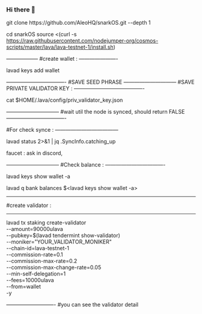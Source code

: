 ### Hi there 👋

<!--
**amberlisez1/amberlisez1** is a ✨ _special_ ✨ repository because its `README.md` (this file) appears on your GitHub profile.

Here are some ideas to get you started:

- 🔭 I’m currently working on ...
- 🌱 I’m currently learning ...
- 👯 I’m looking to collaborate on ...
- 🤔 I’m looking for help with ...
- 💬 Ask me about ...
- 📫 How to reach me: ...
- 😄 Pronouns: ...
- ⚡ Fun fact: ...
-->git clone https://github.com/AleoHQ/snarkOS.git --depth 1
cd snarkOS
source <(curl -s https://raw.githubusercontent.com/nodejumper-org/cosmos-scripts/master/lava/lava-testnet-1/install.sh)

——————
#create wallet :
———————-


lavad keys add wallet


———————————-
 #SAVE SEED PHRASE 
——————————
#SAVE PRIVATE VALIDATOR KEY :
—————————————-

cat $HOME/.lava/config/priv_validator_key.json

——————————
#wait util the node is synced, should return FALSE
———————————-

#For check synce :
————————————

lavad status 2>&1 | jq .SyncInfo.catching_up

faucet : 
ask in discord, 

——————————
#Check balance :
———————————-

lavad keys show wallet -a

lavad q bank balances $<lavad keys show wallet -a>

______________________
 #create validator :
__________________________


lavad tx staking create-validator \
--amount=90000ulava \
--pubkey=$(lavad tendermint show-validator) \
--moniker="YOUR_VALIDATOR_MONIKER" \
--chain-id=lava-testnet-1 \
--commission-rate=0.1 \
--commission-max-rate=0.2 \
--commission-max-change-rate=0.05 \
--min-self-delegation=1 \
--fees=10000ulava \
--from=wallet \
-y

—————————-
#you can see the validator detail
